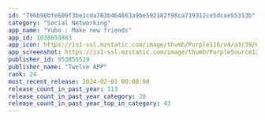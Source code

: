 ```yaml
---
id: "796b98bfe609f3be1cda783b464663a9be592182f98ca719312ce5dcae55313b"
category: "Social Networking"
app_name: "Yubo : Make new friends"
app_id: 1038653883
app_icon: https://is1-ssl.mzstatic.com/image/thumb/Purple116/v4/a3/39/6b/a3396b7a-3cdf-7814-dd0e-e931186502e6/AppIcon-0-0-1x_U007emarketing-0-5-0-85-220.png/1024x1024bb.png
app_screenshot: https://is1-ssl.mzstatic.com/image/thumb/PurpleSource126/v4/e1/c8/4e/e1c84e68-e0dc-245f-bb4b-f330c467976f/541a44a7-1e7e-4ac6-ac0e-16142b4834b4_Screen_1.png/1242x2688bb.png
publisher_id: 953855529
publisher_name: "Twelve APP"
rank: 24
most_recent_release: 2024-02-01 00:00:00
release_count_in_past_year: 113
release_count_in_past_year_category: 20
release_count_in_past_year_top_in_category: 43
---
```

